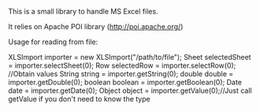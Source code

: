 This is a small library to handle MS Excel files.

It relies on Apache POI library (http://poi.apache.org/)

Usage for reading from file:

XLSImport importer = new XLSImport("/path/to/file");
Sheet selectedSheet = importer.selectSheet(0);
Row selectedRow = importer.selectRow(0);
//Obtain values
String string = importer.getString(0);
double double = importer.getDouble(0);
boolean boolean = importer.getBoolean(0);
Date date = importer.getDate(0);
Object object = importer.getValue(0);//Just call getValue if you don't need to know the type